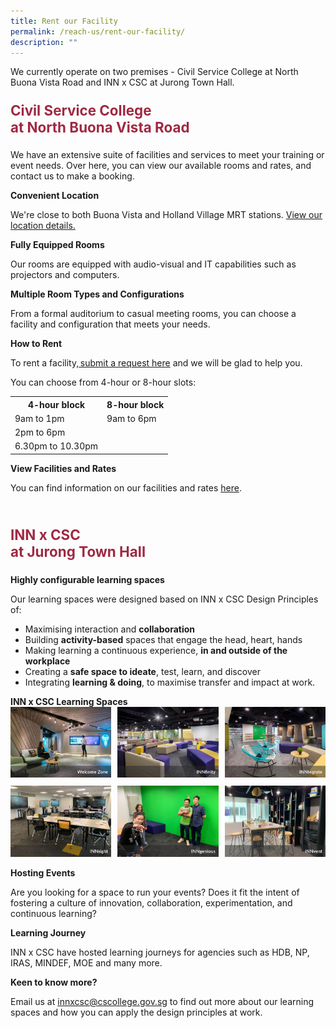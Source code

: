 ```yaml
---
title: Rent our Facility
permalink: /reach-us/rent-our-facility/
description: ""
---
```

<style>

.theheader {
	font-weight: bold;
	color: #9F2943;
	font-size: 1.6em;
	}	
	
.grid-container {
	display: grid;
	grid-template-columns: 1fr 1fr 1fr;
	grid-gap: 2%;
	margin-bottom: 2%;
	}	
</style>

<p>We currently operate on two premises - Civil Service College at North Buona Vista Road and INN x CSC at Jurong Town Hall.</p>


<p class="theheader">Civil Service College 
	<br>at North Buona Vista Road</p>
<p>We have an extensive suite of facilities and services to meet your training or event needs. Over here, you can view our available rooms and rates, and contact us to make a booking.</p>

<b>Convenient Location</b>
<p>We're close to both Buona Vista and Holland Village MRT stations. <a href="/getting-to-csc/">View our location details.</a></p>

<b>Fully Equipped Rooms</b>
<p>Our rooms are equipped with audio-visual and IT capabilities such as projectors and computers.</p>

<b>Multiple Room Types and Configurations</b>
<p>From a formal auditorium to casual meeting rooms, you can choose a facility and configuration that meets your needs.</p>

<b>How to Rent</b>
<p>To rent a facility,<a href="https://form.gov.sg/5fb4a7501321980011f4de98"> submit a request here</a> and we will be glad to help you.</p>

<p>You can choose from 4-hour or 8-hour slots:</p>


<table>
  <tbody><tr>
    <th>4-hour block</th>
    <th>8-hour block</th>
  </tr>
  <tr>
    <td>9am to 1pm</td>
    <td>9am to 6pm</td>
  </tr>
  <tr>
    <td>2pm to 6pm</td>
    <td></td>
  </tr>
  <tr>
    <td>6.30pm to 10.30pm</td>
    <td></td>
  </tr>

</tbody></table>

<b>View Facilities and Rates</b>
<p>You can find information on our facilities and rates <a href="/files/room%20rental%20may2023.pdf">here</a>.</p>

<br>

<p class="theheader">INN x CSC <br>at Jurong Town Hall</p>

<b>Highly configurable learning spaces</b>

<p>Our learning spaces were designed based on INN x CSC Design Principles of:</p>
<ul>
	<li>Maximising interaction and <b>collaboration</b></li>	
	<li>Building <b>activity-based</b> spaces that engage the head, heart, hands</li>	
	<li>Making learning a continuous experience, <b>in and outside of the workplace</b></li>	
	<li>Creating a <b>safe space to ideate</b>, test, learn, and discover</li>	
	<li>Integrating <b>learning &amp; doing</b>, to maximise transfer and impact at work.</li>	
	</ul>
<b>INN x CSC Learning Spaces</b>
<div class="grid-container">
	<div><img src="/images/Reach%20Us/INN%20Facilities/inn_facilities%20welcomezone.jpg"> </div>
	<div><img src="/images/Reach%20Us/INN%20Facilities/inn_facilities%20innfinity.jpg"></div>
	<div> <img src="/images/Reach%20Us/INN%20Facilities/inn_facilities%20inntegrate.jpg"> </div>
</div>
<div class="grid-container">
	<div><img src="/images/Reach%20Us/INN%20Facilities/inn_facilities%20innsight.jpg"></div>
	<div><img src="/images/Reach%20Us/INN%20Facilities/inn_facilities%20inngenious.jpg"></div>
	<div><img src="/images/Reach%20Us/INN%20Facilities/inn_facilities%20innvent.jpg"></div>

</div>

<b>Hosting Events</b>
<p>Are you looking for a space to run your events? Does it fit the intent of fostering a culture of innovation, collaboration, experimentation, and continuous learning?</p>

<b>Learning Journey</b>
<p>INN x CSC have hosted learning journeys for agencies such as HDB, NP, IRAS, MINDEF, MOE and many more.</p>

<b>Keen to know more?</b>
<p>Email us at <a href="mailto:innxcsc@cscollege.gov.sg">innxcsc@cscollege.gov.sg</a> to find out more about our learning spaces and how you can apply the design principles at work.</p>